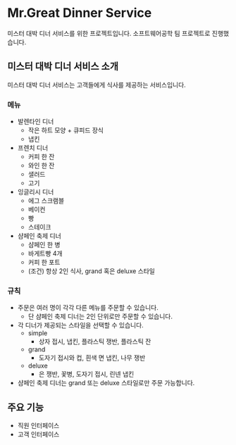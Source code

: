 # Mr.Great Dinner Service

미스터 대박 디너 서비스를 위한 프로젝트입니다.
소프트웨어공학 팀 프로젝트로 진행했습니다.

## 미스터 대박 디너 서비스 소개
미스터 대박 디너 서비스는 고객들에게 식사를 제공하는 서비스입니다.

### 메뉴
- 발렌타인 디너
    - 작은 하트 모양 + 큐피드 장식
    - 냅킨
- 프렌치 디너
    - 커피 한 잔
    - 와인 한 잔
    - 샐러드
    - 고기
- 잉글리시 디너
    - 에그 스크램블
    - 베이컨
    - 빵
    - 스테이크
- 샴페인 축제 디너
    - 샴페인 한 병
    - 바게트빵 4개
    - 커피 한 포트
    - (조건) 항상 2인 식사, grand 혹은 deluxe 스타일

### 규칙
- 주문은 여러 명이 각각 다른 메뉴를 주문할 수 있습니다.
    - 단 샴페인 축제 디너는 2인 단위로만 주문할 수 있습니다.
- 각 디너가 제공되는 스타일을 선택할 수 있습니다.
    - simple
        - 상자 접시, 냅킨, 플라스틱 쟁반, 플라스틱 잔
    - grand
        - 도자기 접시와 컵, 흰색 면 냅킨, 나무 쟁반
    - deluxe
        - 은 쟁반, 꽃병, 도자기 접시, 린넨 냅킨
- 샴페인 축제 디너는 grand 또는 deluxe 스타일로만 주문 가능합니다.

 
## 주요 기능

 - 직원 인터페이스
 - 고객 인터페이스